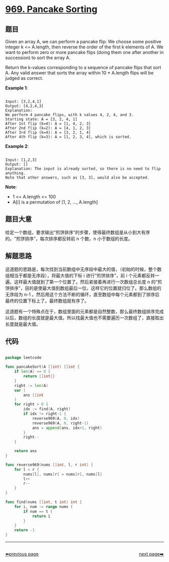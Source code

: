 # [969. Pancake Sorting](https://leetcode.com/problems/pancake-sorting/)

## 题目

Given an array A, we can perform a pancake flip: We choose some positive integer k <= A.length, then reverse the order of the first k elements of A.  We want to perform zero or more pancake flips (doing them one after another in succession) to sort the array A.

Return the k-values corresponding to a sequence of pancake flips that sort A.  Any valid answer that sorts the array within 10 * A.length flips will be judged as correct.

**Example 1**:

```

Input: [3,2,4,1]
Output: [4,2,4,3]
Explanation: 
We perform 4 pancake flips, with k values 4, 2, 4, and 3.
Starting state: A = [3, 2, 4, 1]
After 1st flip (k=4): A = [1, 4, 2, 3]
After 2nd flip (k=2): A = [4, 1, 2, 3]
After 3rd flip (k=4): A = [3, 2, 1, 4]
After 4th flip (k=3): A = [1, 2, 3, 4], which is sorted. 

```

**Example 2**:

```

Input: [1,2,3]
Output: []
Explanation: The input is already sorted, so there is no need to flip anything.
Note that other answers, such as [3, 3], would also be accepted.

```

**Note**:

- 1 <= A.length <= 100
- A[i] is a permutation of [1, 2, ..., A.length]

## 题目大意

给定一个数组，要求输出“煎饼排序”的步骤，使得最终数组是从小到大有序的。“煎饼排序”，每次排序都反转前 n 个数，n 小于数组的长度。

## 解题思路

这道题的思路是，每次找到当前数组中无序段中最大的值，（初始的时候，整个数组相当于都是无序段），将最大值的下标 i 进行“煎饼排序”，前 i 个元素都反转一遍。这样最大值就到了第一个位置了。然后紧接着再进行一次数组总长度 n 的“煎饼排序”，目的是使最大值到数组最后一位，这样它的位置就归位了。那么数组的无序段为 n-1 。然后用这个方法不断的循环，直至数组中每个元素都到了排序后最终的位置下标上了。最终数组就有序了。

这道题有一个特殊点在于，数组里面的元素都是自然整数，那么最终数组排序完成以后，数组的长度就是最大值。所以找最大值也不需要遍历一次数组了，直接取出长度就是最大值。


## 代码

```go

package leetcode

func pancakeSort(A []int) []int {
	if len(A) == 0 {
		return []int{}
	}
	right := len(A)
	var (
		ans []int
	)
	for right > 0 {
		idx := find(A, right)
		if idx != right-1 {
			reverse969(A, 0, idx)
			reverse969(A, 0, right-1)
			ans = append(ans, idx+1, right)
		}
		right--
	}

	return ans
}

func reverse969(nums []int, l, r int) {
	for l < r {
		nums[l], nums[r] = nums[r], nums[l]
		l++
		r--
	}
}

func find(nums []int, t int) int {
	for i, num := range nums {
		if num == t {
			return i
		}
	}
	return -1
}

```



----------------------------------------------
<div style="display: flex;justify-content: space-between;align-items: center;">
<p><a href="https://books.halfrost.com/leetcode/ChapterFour/0900~0999/0968.Binary-Tree-Cameras/">⬅️previous page</a></p>
<p><a href="https://books.halfrost.com/leetcode/ChapterFour/0900~0999/0970.Powerful-Integers/">next page➡️</a></p>
</div>
